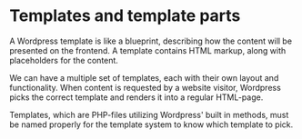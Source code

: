# Templates and template parts

A Wordpress template is like a blueprint, describing how the content will be presented on the frontend. A template contains HTML markup, along with placeholders for the content.

We can have a multiple set of templates, each with their own layout and functionality. When content is requested by a website visitor, Wordpress picks the correct template and renders it into a regular HTML-page.

Templates, which are PHP-files utilizing Wordpress' built in methods, must be named properly for the template system to know which template to pick.



